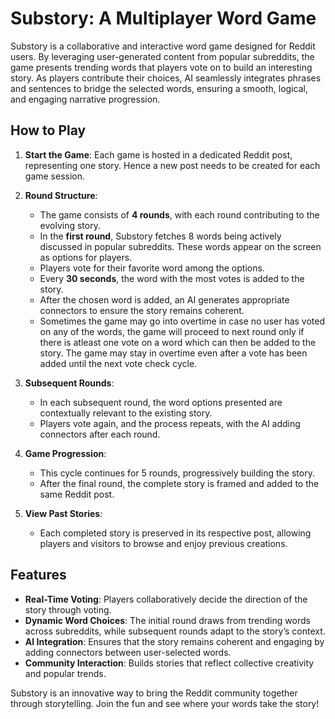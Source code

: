 
# Substory: A Multiplayer Word Game

Substory is a collaborative and interactive word game designed for Reddit users. By leveraging user-generated content from popular subreddits, the game presents trending words that players vote on to build an interesting story. As players contribute their choices, AI seamlessly integrates phrases and sentences to bridge the selected words, ensuring a smooth, logical, and engaging narrative progression.

## How to Play

1. **Start the Game**: Each game is hosted in a dedicated Reddit post, representing one story. Hence a new post needs to be created for each game session.

2. **Round Structure**:
   - The game consists of **4 rounds**, with each round contributing to the evolving story.
   - In the **first round**, Substory fetches 8 words being actively discussed in popular subreddits. These words appear on the screen as options for players.
   - Players vote for their favorite word among the options.
   - Every **30 seconds**, the word with the most votes is added to the story.
   - After the chosen word is added, an AI generates appropriate connectors to ensure the story remains coherent.
   - Sometimes the game may go into overtime in case no user has voted on any of the words, the game will proceed to next round only if there is atleast one vote on a word which can then be added to the story. The game may stay in overtime even after a vote has been added until the next vote check cycle.

3. **Subsequent Rounds**:
   - In each subsequent round, the word options presented are contextually relevant to the existing story.
   - Players vote again, and the process repeats, with the AI adding connectors after each round.

4. **Game Progression**:
   - This cycle continues for 5 rounds, progressively building the story.
   - After the final round, the complete story is framed and added to the same Reddit post.

5. **View Past Stories**:
   - Each completed story is preserved in its respective post, allowing players and visitors to browse and enjoy previous creations.

## Features
- **Real-Time Voting**: Players collaboratively decide the direction of the story through voting.
- **Dynamic Word Choices**: The initial round draws from trending words across subreddits, while subsequent rounds adapt to the story’s context.
- **AI Integration**: Ensures that the story remains coherent and engaging by adding connectors between user-selected words.
- **Community Interaction**: Builds stories that reflect collective creativity and popular trends.

Substory is an innovative way to bring the Reddit community together through storytelling. Join the fun and see where your words take the story!
